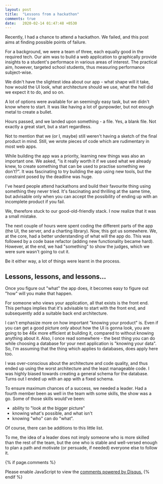 ```yaml
---
layout: post
title:  "Lessons from a hackathon"
comments: true
date:   2020-02-14 01:47:48 +0530
---
```



Recently, I had a chance to attend a hackathon.
We failed, and this post aims at finding possible points of failure.

For a background, we were a team of three, each equally good in the required
tech. Our aim was to build a web application to graphically provide insights
to a student's performace in various areas of interest. The practical aim,
however, targeted school students, thus measuring performance subject-wise.

We didn't have the slightest idea about our app - what shape will it take,
how would the UI look, what architecture should we use, what the hell
did we expect it to do, and so on.

A lot of options were available for an seemingly easy task, but we didn't know
where to start. It was like having a lot of gunpowder, but not enough metal to
create a bullet.

Hours passed, and we landed upon something - a file. Yes, a blank file. Not
exactly a great start, but a start regardless.

Not to mention that we (or I, maybe) still weren't having a sketch of the final
product in mind. Still, we wrote pieces of code which are rudimentary in most
web apps.

While building the app was a priority, learning new things was also an
important one. We asked, "is it really worth it if we used what we already
knew, to create something that can be used to practise something we don't?".
It was fascinating to try building the app using new tools, but the constraint
posed by the deadline was huge.

I've heard people attend hackathons and build their favourite thing using
something they never tried. It's fascinating and thrilling at the same time,
but advisable only when you can accept the possibility of ending up with an
incomplete product if you fail.

We, therefore stuck to our good-old-friendly stack. I now realize that it was
a small mistake.

The next couple of hours were spent coding the different parts of the app (the
UI, the server, and a charting library). Now, this got us somewhere. We, at
the core, had a better understanding of what will the app do. This was
followed by a code base refactor (adding new functionality became hard).
However, at the end, we had "something" to show the judges, which we were
sure wasn't going to cut it.

Be it either way, a lot of things were learnt in the process.


## Lessons, lessons, and lessons...

Once you figure out "what" the app does, it becomes easy to figure out "how"
will you make that happen.

For someone who views your application, all that exists is the front end.
This perhaps implies that it's advisable to start with the front end, and
subsequently add a suitable back end architecture.

I can't emphasize more on how important "knowing your product" is.
Even if you can get a good picture _only_ about how the UI is gonna look, you
are going to be 46x more efficient at building it, compared to without knowing
anything about it. Also, I once read somewhere - the best thing you can do while
choosing a database for your next application is "knowing your data".
So, I'm assuming that the thing which applies to databases, does apply here
too.

I was over-conscious about the architecture and code quality, and thus ended
up using the worst architecture and the least manageable code. I was highly
biased towards creating a general schema for the database. Turns out I
ended up with an app with a fixed schema.

To ensure maximum chances of a success, we needed a leader.
Had a fourth member been as well in the team with some skills, the show was a
go. Some of those skills would've been:
  - ability to "look at the bigger picture"
  - knowing what's possible, and what isn't
  - knowing "who" can do "what".

Of course, there can be additions to this little list.

To me, the idea of a leader does not imply someone who is more skilled
than the rest of the team, but the one who is stable and well-versed enough to
plan a path and motivate (or persuade, if needed) everyone else to follow it.


{% if page.comments %}
<div id="disqus_thread"></div>
<script>
var disqus_config = function () {
// this.page.url = "https://roshnet.github.io/2019/08/12/unmess-git.html";
// this.page.identifier = "unmess-git";
};
(function() { // DON'T EDIT BELOW THIS LINE
var d = document, s = d.createElement('script');
s.src = 'https://roshnet.disqus.com/embed.js';
s.setAttribute('data-timestamp', +new Date());
(d.head || d.body).appendChild(s);
})();
</script>
<noscript>Please enable JavaScript to view the <a href="https://disqus.com/?ref_noscript">comments powered by Disqus.</a></noscript>
{% endif %}
